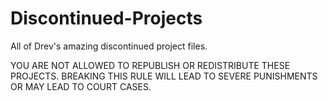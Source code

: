 # Discontinued-Projects
All of Drev's amazing discontinued project files.

YOU ARE NOT ALLOWED TO REPUBLISH OR REDISTRIBUTE THESE PROJECTS.
BREAKING THIS RULE WILL LEAD TO SEVERE PUNISHMENTS OR MAY LEAD TO COURT CASES.
